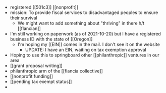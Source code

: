 - registered [[501c3]] [[nonprofit]]
- mission: To provide fiscal services to disadvantaged peoples to ensure their survival
	- We might want to add something about "thriving" in there h/t [[flancian]]
- I'm still working on paperwork (as of 2021-10-20) but I have a registered business ID with the state of [[Oregon]]
	- I'm hoping my [[EIN]] comes in the mail. I don't see it on the website
		- UPDATE: I have an EIN, waiting on tax exemption approval
- Hoping to use this to springboard other [[philanthropic]] ventures in our area
- [[grant proposal writing]]
- philanthropic arm of the [[flancia collective]]
- [[nonprofit funding]]
- [[pending tax exempt status]]
-